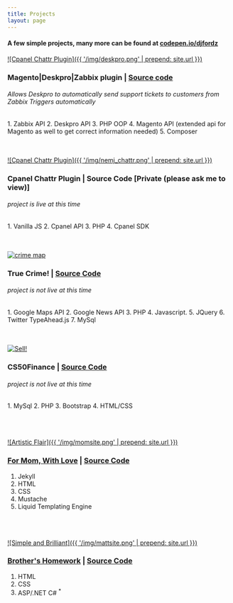 ```yaml
---
title: Projects
layout: page
---
```


<h4>A few simple projects, many more can be found at <a href="https://codepen.io/djfordz" target="_blank">codepen.io/djfordz</a></h4>

<a href="javascript(void">![Cpanel Chattr Plugin]({{ '/img/deskpro.png' | prepend: site.url }})</a>

### Magento|Deskpro|Zabbix plugin | [Source code](https://github.com/djfordz/Deskpro_ZabbixAlerts/)
<h6>Allows Deskpro to automatically send support tickets to customers from Zabbix Triggers automatically</h6>
1. Zabbix API
2. Deskpro API
3. PHP OOP
4. Magento API (extended api for Magento as well to get correct information needed) 
5. Composer
<br /><br /><br />

<a href="javascript(void">![Cpanel Chattr Plugin]({{ '/img/nemj_chattr.png' | prepend: site.url }})</a>

### Cpanel Chattr Plugin | Source Code [Private (please ask me to view)]
<h6>project is live at this time</h6>
1. Vanilla JS
2. Cpanel API
3. PHP
4. Cpanel SDK
<br /><br /><br />

<a href="javascript(void)">![crime map](https://cloud.githubusercontent.com/assets/5413221/8270533/ccc4d2b4-17a7-11e5-9d87-a55cc8e877d6.png)</a>

### True Crime! | [Source Code](https://github.com/djfordz/cs50_psets/tree/master/pset8)
<h6>project is not live at this time</h6>
1. Google Maps API
2. Google News API
3. PHP
4. Javascript.
5. JQuery
6. Twitter TypeAhead.js
7. MySql
<br /><br /><br />

<a href='javascript(void)'>![Sell!](https://cloud.githubusercontent.com/assets/5413221/8270529/b2f24ea2-17a7-11e5-95ec-4f192f04e558.png)</a>

### CS50Finance | [Source Code](https://github.com/djfordz/cs50_psets/tree/master/pset7)
<h6>project is not live at this time</h6> 
1. MySql
2. PHP
3. Bootstrap
4. HTML/CSS
<br /><br /><br /><br />

<a href='http://christineford.org'>![Artistic Flair]({{ '/img/momsite.png' | prepend: site.url }})</a>

### [For Mom, With Love](http://christineford.org) | [Source Code](https://github.com/djfordz/christineford.org)

1. Jekyll
2. HTML
3. CSS
4. Mustache
5. Liquid Templating Engine
<br /><br /><br /><br />

<a href='http://djfordz.com/matt'>![Simple and Brilliant]({{ '/img/mattsite.png' | prepend: site.url }})</a>

### [Brother's Homework](http://djfordz.com/matt) | [Source Code](https://github.com/djfordz/matt)

1. HTML
2. CSS
3. ASP/.NET C# <sup>*</sup>


